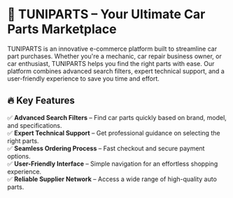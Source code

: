 # 🚗 TUNIPARTS – Your Ultimate Car Parts Marketplace  

TUNIPARTS is an innovative e-commerce platform built to streamline car part purchases. Whether you're a mechanic, car repair business owner, or car enthusiast, TUNIPARTS helps you find the right parts with ease. Our platform combines advanced search filters, expert technical support, and a user-friendly experience to save you time and effort.  

## 🔥 Key Features  
✅ **Advanced Search Filters** – Find car parts quickly based on brand, model, and specifications.  
✅ **Expert Technical Support** – Get professional guidance on selecting the right parts.  
✅ **Seamless Ordering Process** – Fast checkout and secure payment options.  
✅ **User-Friendly Interface** – Simple navigation for an effortless shopping experience.  
✅ **Reliable Supplier Network** – Access a wide range of high-quality auto parts.  
